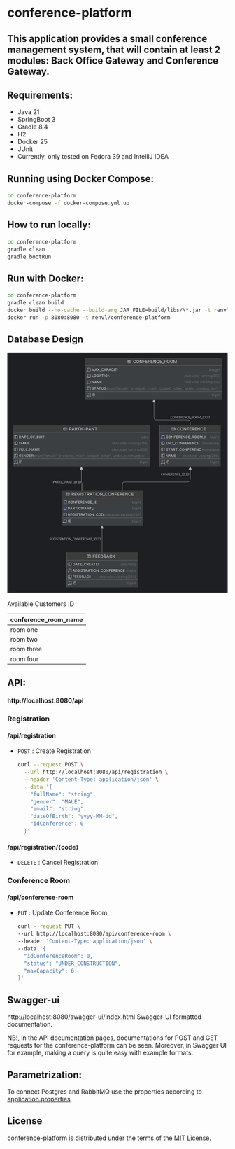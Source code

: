 # conference-platform

This application provides a small conference management system, that will contain at least 2 modules: 
Back Office Gateway and Conference Gateway.
-----

## Requirements:

- Java 21
- SpringBoot 3
- Gradle 8.4
- H2
- Docker 25
- JUnit
- Currently, only tested on Fedora 39 and IntelliJ IDEA

## Running using Docker Compose:

```bash
cd conference-platform
docker-compose -f docker-compose.yml up
```

## How to run locally:

```bash
cd conference-platform
gradle clean
gradle bootRun
```

## Run with Docker:

```bash
cd conference-platform
gradle clean build
docker build --no-cache --build-arg JAR_FILE=build/libs/\*.jar -t renvl/conference-platform .
docker run -p 8080:8080 -t renvl/conference-platform
```

## Database Design

![account_application_db.png](src/main/resources/conference-platform.png)

Available Customers ID

| conference_room\_name |
|:----------------------|
| room one              |
| room two              |
| room three            |
| room four             |

## API:

#### http[]()://localhost:8080/api

### Registration

#### /api/registration

* `POST` : Create Registration

    ```bash
    curl --request POST \
      --url http://localhost:8080/api/registration \
      --header 'Content-Type: application/json' \
      --data '{
        "fullName": "string",
        "gender": "MALE",
        "email": "string",
        "dateOfBirth": "yyyy-MM-dd",
        "idConference": 0
      }'
    ```

#### /api/registration/{code}

* `DELETE` : Cancel Registration

### Conference Room

#### /api/conference-room

* `PUT` : Update Conference Room

    ```bash
    curl --request PUT \
    --url http://localhost:8080/api/conference-room \
    --header 'Content-Type: application/json' \
    --data '{
      "idConferenceRoom": 0,
      "status": "UNDER_CONSTRUCTION",
      "maxCapacity": 0
    }'
    ```

## Swagger-ui

http://localhost:8080/swagger-ui/index.html Swagger-UI formatted documentation.

NB!, in the API documentation pages, documentations for POST and GET requests for the conference-platform can be seen.
Moreover, in Swagger UI for example, making a query is quite easy with example formats.

## Parametrization:

To connect Postgres and RabbitMQ use the properties according
to [application.properties](src/main/resources/application.properties)

## License

conference-platform is distributed under the terms of the
[MIT License](https://choosealicense.com/licenses/mit).
